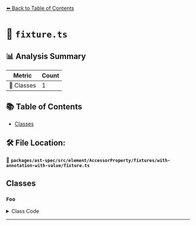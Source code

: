 [⬅️ Back to Table of Contents](../../../../../../../index.md)

# 📄 `fixture.ts`

## 📊 Analysis Summary

| Metric | Count |
|--------|-------|
| 🧱 Classes | 1 |

## 📚 Table of Contents

- [Classes](#classes)

## 🛠️ File Location:
📂 **`packages/ast-spec/src/element/AccessorProperty/fixtures/with-annotation-with-value/fixture.ts`**

## Classes

### `Foo`

<details><summary>Class Code</summary>

```ts
class Foo {
  accessor prop: string = 'str';
}
```
</details>


---